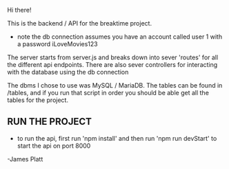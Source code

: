 Hi there!

This is the backend / API for the breaktime project.

* note the db connection assumes you have an account called user 1 with a password iLoveMovies123

The server starts from server.js and breaks down into sever 'routes' for all the different api endpoints.
There are also sever controllers for interacting with the database using the db connection

The dbms I chose to use was MySQL / MariaDB. The tables can be found in /tables, and if you run that script in order
you should be able get all the tables for the project.

## RUN THE PROJECT
- to run the api, first run 'npm install' and then run 'npm run devStart' to start the api on port 8000

-James Platt
